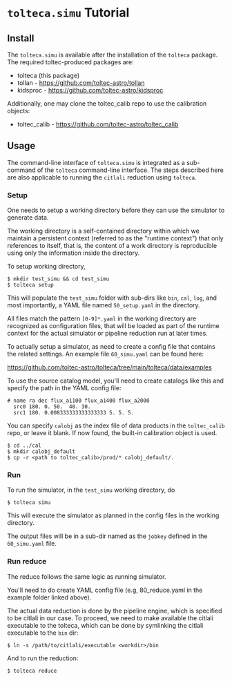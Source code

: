 # `tolteca.simu` Tutorial

## Install

The `tolteca.simu` is available after the installation of the `tolteca`
package.  The required toltec-produced packages are:

 - tolteca (this package)
 - tollan - https://github.com/toltec-astro/tollan
 - kidsproc - https://github.com/toltec-astro/kidsproc


Additionally, one may clone the toltec_calib repo to use the calibration
objects:

 - toltec_calib - https://github.com/toltec-astro/toltec_calib

## Usage

The command-line interface of `tolteca.simu` is integrated as a sub-command
of the `tolteca` command-line interface. The steps described here are also
applicable to running the `citlali` reduction using `tolteca`.


### Setup

One needs to setup a working directory before they can use the simulator to
generate data.

The working directory is a self-contained directory within which we maintain a
persistent context (referred to as the "runtime context") that only references
to itself, that is, the content of a work directory is reproducible using only
the information inside the directory.

To setup working directory,

```
$ mkdir test_simu && cd test_simu
$ tolteca setup
```

This will populate the `test_simu` folder with sub-dirs like `bin`, `cal`,
`log`, and most importantly, a YAML file named `50_setup.yaml` in the
directory.

All files match the pattern `[0-9]*.yaml` in the working directory are
recognized as configuration files, that will be loaded as part of the runtime
context for the actual simulator or pipeline reduction run at later times.

To actually setup a simulator, as need to create a config file that contains
the related settings. An example file `60_simu.yaml` can be found here:

https://github.com/toltec-astro/tolteca/tree/main/tolteca/data/examples


To use the source catalog model, you'll need to create catalogs like this
and specify the path in the YAML config file:

```
# name ra dec flux_a1100 flux_a1400 flux_a2000
  src0 180. 0. 50.  40. 30.
  src1 180. 0.008333333333333333 5. 5. 5.
```

You can specify `calobj` as the index file of data products in the `toltec_calib`
repo, or leave it blank. If now found, the built-in calibration object is used.

```
$ cd ../cal
$ mkdir calobj_default
$ cp -r <path to toltec_calib>/prod/* calobj_default/.
```

### Run

To run the simulator, in the `test_simu` working directory, do

```
$ tolteca simu
```

This will execute the simulator as planned in the config files in the working
directory.

The output files will be in a sub-dir named as the `jobkey` defined in the
`60_simu.yaml` file.

### Run reduce

The reduce follows the same logic as running simulator.

You'll need to do create YAML config file (e.g, 80_reduce.yaml in the example folder linked above).

The actual data reduction is done by the pipeline engine, which is specified to be citlali in our case. To proceed, we need to make available the citlali executable to the tolteca, which can be done by symlinking the citlali executable to the `bin` dir:
```
$ ln -s /path/to/citlali/executable <workdir>/bin
```

And to run the reduction:

```
$ tolteca reduce
```
